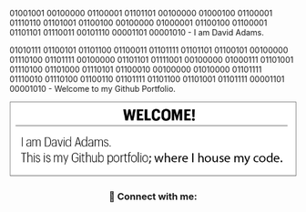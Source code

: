 01001001 00100000 01100001 01101101 00100000 01000100 01100001 01110110 01101001 01100100 00100000 01000001 01100100 01100001 01101101 01110011 00101110 00001101 00001010 - I am David Adams.

01010111 01100101 01101100 01100011 01101111 01101101 01100101 00100000 01110100 01101111 00100000 01101101 01111001 00100000 01000111 01101001 01110100 01101000 01110101 01100010 00100000 01010000 01101111 01110010 01110100 01100110 01101111 01101100 01101001 01101111 00001101 00001010 - Welcome to my Github Portfolio.

<!-- Introduction -->
<div align="center">
<img src="https://github.com/davidatoms/davidatoms/blob/master/Resources/Asset%2011.png?raw=true "Introduction")
                                                                                                 </div>                                                      
 
### 🤝 Connect with me:
                                          
